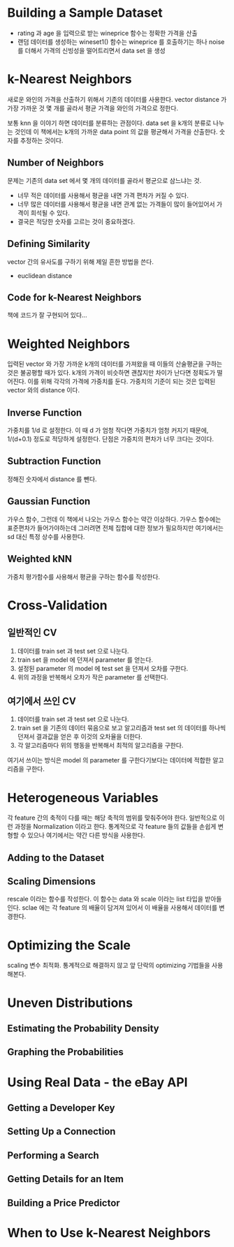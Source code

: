 # Building a Sample Dataset
* rating 과 age 을 입력으로 받는 wineprice 함수는 정확한 가격을 산출
* 랜덤 데이터를 생성하는 wineset1() 함수는 wineprice 를 호출하기는 하나 noise 를 더해서 가격의 신빙성을 떨어트리면서 data set 을 생성

# k-Nearest Neighbors
새로운 와인의 가격을 산출하기 위해서 기존의 데이터를 사용한다. vector distance 가 가장 가까운 것 몇 개를 골라서 평균 가격을 와인의 가격으로 정한다.  

보통 knn 을 이야기 하면 데이터를 분류하는 관점이다. data set 을 k개의 분류로 나누는 것인데 이 책에서는 k개의 가까운 data point 의 값을 평균해서 가격을 산출한다. 숫자를 추정하는 것이다. 
## Number of Neighbors
문제는 기존의 data set 에서 몇 개의 데이터를 골라서 평균으로 삼느냐는 것. 
* 너무 적은 데이터를 사용해서 평균을 내면 가격 편차가 커질 수 있다.
* 너무 많은 데이터를 사용해서 평균을 내면 관계 없는 가격들이 많이 들어있어서 가격이 희석될 수 있다. 
* 결국은 적당한 숫자를 고르는 것이 중요하겠다.

## Defining Similarity
vector 간의 유사도를 구하기 위해 제일 흔한 방법을 쓴다. 
* euclidean distance 

## Code for k-Nearest Neighbors
책에 코드가 잘 구현되어 있다...

# Weighted Neighbors
입력된 vector 와 가장 가까운 k개의 데이터를 가져왔을 때 이들의 산술평균을 구하는 것은 불공평할 때가 있다. k개의 가격이 비슷하면 괜찮지만 차이가 난다면 정확도가 떨어진다. 이를 위해 각각의 가격에 가중치를 둔다. 가중치의 기준이 되는 것은 입력된 vector 와의 distance 이다.
## Inverse Function
가중치를 1/d 로 설정한다. 이 때 d 가 엄청 작다면 가중치가 엄청 커지기 때문에, 1/(d+0.1) 정도로 적당하게 설정한다. 단점은 가중치의 편차가 너무 크다는 것이다. 
## Subtraction Function
정해진 숫자에서 distance 를 뺀다. 
## Gaussian Function
가우스 함수, 그런데 이 책에서 나오는 가우스 함수는 약간 이상하다. 가우스 함수에는 표준편차가 들어가야하는데 그러려면 전체 집합에 대한 정보가 필요하지만 여기에서는 sd 대신 특정 상수를 사용한다. 

## Weighted kNN
가중치 평가함수를 사용해서 평균을 구하는 함수를 작성한다. 

# Cross-Validation
## 일반적인 CV 
1. 데이터를 train set 과 test set 으로 나눈다.
2. train set 을 model 에 던져서 parameter 를 얻는다. 
3. 설정된 parameter 의 model 에 test set 을 던져서 오차를 구한다. 
4. 위의 과정을 반복해서 오차가 작은 parameter 를 선택한다.

## 여기에서 쓰인 CV
1. 데이터를 train set 과 test set 으로 나눈다. 
2. train set 을 기존의 데이터 묶음으로 보고 알고리즘과 test set 의 데이터를 하나씩 던져서 결과값을 얻은 후 이것의 오차율을 더한다.
3. 각 알고리즘마다 위의 행동을 반복해서 최적의 알고리즘을 구한다. 

여기서 쓰이는 방식은 model 의 parameter 를 구한다기보다는 데이터에 적합한 알고리즘을 구한다. 
# Heterogeneous Variables
각 feature 간의 축적이 다를 때는 해당 축적의 범위를 맞춰주어야 한다. 일반적으로 이런 과정을 Normalization 이라고 한다. 통계적으로 각 feature 들의 값들을 손쉽게 변형할 수 있으나 여기에서는 약간 다른 방식을 사용한다. 
## Adding to the Dataset
## Scaling Dimensions
rescale 이라는 함수를 작성한다. 이 함수는 data 와 scale 이라는 list 타입을 받아들인다. sclae 에는 각 feature 의 배율이 담겨져 있어서 이 배율을 사용해서 데이터를 변경한다. 
# Optimizing the Scale
scaling 변수 최적화. 통계적으로 해결하지 않고 앞 단락의 optimizing 기법들을 사용해본다. 
# Uneven Distributions
## Estimating the Probability Density
## Graphing the Probabilities
# Using Real Data - the eBay API
## Getting a Developer Key
## Setting Up a Connection
## Performing a Search
## Getting Details for an Item
## Building a Price Predictor
# When to Use k-Nearest Neighbors
